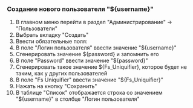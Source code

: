 ### Создание нового пользователя "${username}"

1. В главном меню перейти в раздел "Администрирование" -> "Пользователи"
1. Выбрать вкладку "Создать"
1. Ввести обязательные поля:
  1. В поле "Логин пользователя" ввести значение "${username}"
  1. Сгенерировать значение ${password} и запомнить его
  1. В поле "Password" ввести значение "${password}"
  1. Сгенерировать такое значение ${Fs_Uniquifier}, которое будет не таким, как у других пользователей
  1. В поле "Fs Uniquifier" ввести значение "${Fs_Uniquifier}"
1. Нажать на кнопку "Сохранить"
1. В таблице "Список" отображается строка со значением "${username}" в столбце "Логин пользователя"